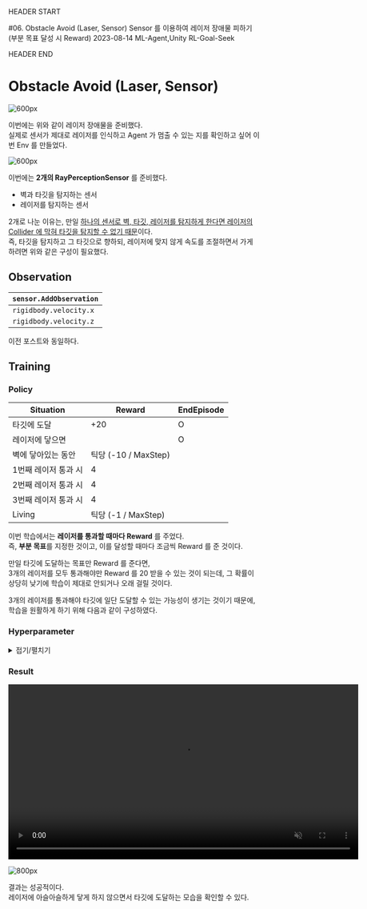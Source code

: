 HEADER START

#06. Obstacle Avoid (Laser, Sensor)
Sensor 를 이용하여 레이저 장애물 피하기 (부분 목표 달성 시 Reward)
2023-08-14
ML-Agent,Unity
RL-Goal-Seek

HEADER END

# Obstacle Avoid (Laser, Sensor)

![600px](/imgs/post_imgs/mlagent_06/1.png)

이번에는 위와 같이 레이저 장애물을 준비했다.  
실제로 센서가 제대로 레이저를 인식하고 Agent 가 멈출 수 있는 지를 확인하고 싶어 이번 Env 를 만들었다.

![600px](/imgs/post_imgs/mlagent_06/2.png)

이번에는 **2개의 RayPerceptionSensor** 를 준비했다.

- 벽과 타깃을 탐지하는 센서
- 레이저를 탐지하는 센서

2개로 나눈 이유는, 만일 <u>하나의 센서로 벽, 타깃, 레이저를 탐지하게 한다면 레이저의 Collider 에 막혀 타깃을 탐지할 수 없기 때문</u>이다.  
즉, 타깃을 탐지하고 그 타깃으로 향하되, 레이저에 맞지 않게 속도를 조절하면서 가게 하려면 위와 같은 구성이 필요했다.

## Observation

| `sensor.AddObservation` |
| ----------------------- |
| `rigidbody.velocity.x`  |
| `rigidbody.velocity.z`  |

이전 포스트와 동일하다.

## Training

### Policy

| Situation            | Reward               | EndEpisode |
| -------------------- | -------------------- | ---------- |
| 타깃에 도달          | +20                  | O          |
| 레이저에 닿으면      |                      | O          |
| 벽에 닿아있는 동안   | 틱당 (-10 / MaxStep) |            |
| 1번째 레이저 통과 시 | 4                    |            |
| 2번째 레이저 통과 시 | 4                    |            |
| 3번째 레이저 통과 시 | 4                    |            |
| Living               | 틱당 (-1 / MaxStep)  |            |

이번 학습에서는 **레이저를 통과할 때마다 Reward** 를 주었다.  
즉, **부분 목표**를 지정한 것이고, 이를 달성할 때마다 조금씩 Reward 를 준 것이다.

만일 타깃에 도달하는 목표만 Reward 를 준다면,  
3개의 레이저를 모두 통과해야만 Reward 를 20 받을 수 있는 것이 되는데, 그 확률이 상당히 낮기에 학습이 제대로 안되거나 오래 걸릴 것이다.

3개의 레이저를 통과해야 타깃에 일단 도달할 수 있는 가능성이 생기는 것이기 때문에, 학습을 원활하게 하기 위해 다음과 같이 구성하였다.

### Hyperparameter

<details>
<summary>접기/펼치기</summary>

```
behaviors:
  RollerBall:
    trainer_type: ppo
    hyperparameters:
      batch_size: 512
      buffer_size: 2048
      learning_rate: 3.0e-4
      beta: 1e-3
      epsilon: 0.15
      lambd: 0.95
      num_epoch: 4
      learning_rate_schedule: linear
      beta_schedule: constant
      epsilon_schedule: linear
    network_settings:
      normalize: false
      hidden_units: 128
      num_layers: 2
    reward_signals:
      extrinsic:
        gamma: 0.99
        strength: 1.0
    max_steps: 1000000
    time_horizon: 256
    summary_freq: 10000
```

</details>

### Result

<video width="700" muted controls playsinline>
  <source src="/videos/post_videos/mlagent_06/1.mp4" type="video/mp4">
</video>

![800px](/imgs/post_imgs/mlagent_06/3.png)

결과는 성공적이다.  
레이저에 아슬아슬하게 닿게 하지 않으면서 타깃에 도달하는 모습을 확인할 수 있다.
